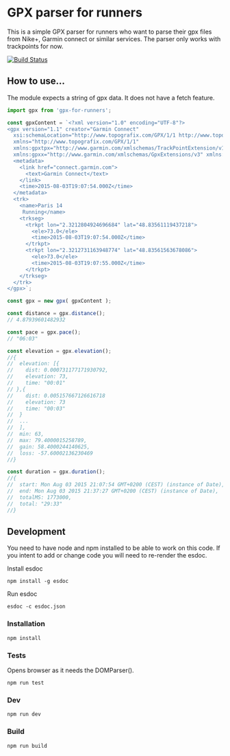 # GPX parser for runners
This is a simple GPX parser for runners who want to parse their gpx files from Nike+, Garmin connect or similar services. The parser only works with trackpoints for now.

[![Build Status](https://travis-ci.org/timbenniks/gpx-for-runners.svg?branch=master)](https://travis-ci.org/timbenniks/gpx-for-runners)


## How to use...
The module expects a string of gpx data. It does not have a fetch feature.

```js
import gpx from 'gpx-for-runners';

const gpxContent = `<?xml version="1.0" encoding="UTF-8"?>
<gpx version="1.1" creator="Garmin Connect"
  xsi:schemaLocation="http://www.topografix.com/GPX/1/1 http://www.topografix.com/GPX/1/1/gpx.xsd http://www.garmin.com/xmlschemas/GpxExtensions/v3 http://www.garmin.com/xmlschemas/GpxExtensionsv3.xsd http://www.garmin.com/xmlschemas/TrackPointExtension/v1 http://www.garmin.com/xmlschemas/TrackPointExtensionv1.xsd"
  xmlns="http://www.topografix.com/GPX/1/1"
  xmlns:gpxtpx="http://www.garmin.com/xmlschemas/TrackPointExtension/v1"
  xmlns:gpxx="http://www.garmin.com/xmlschemas/GpxExtensions/v3" xmlns:xsi="http://www.w3.org/2001/XMLSchema-instance">
  <metadata>
    <link href="connect.garmin.com">
      <text>Garmin Connect</text>
    </link>
    <time>2015-08-03T19:07:54.000Z</time>
  </metadata>
  <trk>
    <name>Paris 14
     Running</name>
    <trkseg>
      <trkpt lon="2.3212804924696684" lat="48.83561119437218">
        <ele>73.0</ele>
        <time>2015-08-03T19:07:54.000Z</time>
      </trkpt>
      <trkpt lon="2.3212731163948774" lat="48.83561563678086">
        <ele>73.0</ele>
        <time>2015-08-03T19:07:55.000Z</time>
      </trkpt>
    </trkseg>
  </trk>
</gpx>`;

const gpx = new gpx( gpxContent );

const distance = gpx.distance();
// 4.87939601482932

const pace = gpx.pace();
// "06:03"

const elevation = gpx.elevation();
//{
//  elevation: [{
//    dist: 0.000731177171930792,
//    elevation: 73,
//    time: "00:01"
// },{
//    dist: 0.005157667126616718
//    elevation: 73
//    time: "00:03"
//  }
//  ...
//  ],
//  min: 63,
//  max: 79.4000015258789,
//  gain: 58.4000244140625,
//  loss: -57.60002136230469
//}

const duration = gpx.duration();
//{
//  start: Mon Aug 03 2015 21:07:54 GMT+0200 (CEST) (instance of Date),
//  end: Mon Aug 03 2015 21:37:27 GMT+0200 (CEST) (instance of Date),
//  totalMS: 1773000,
//  total: "29:33"
//}
```

## Development
You need to have node and npm installed to be able to work on this code.
If you intent to add or change code you will need to re-render the esdoc.

Install esdoc

`npm install -g esdoc`

Run esdoc

`esdoc -c esdoc.json`

### Installation
`npm install`

### Tests
Opens browser as it needs the DOMParser().

`npm run test`

### Dev
`npm run dev`

### Build
`npm run build`